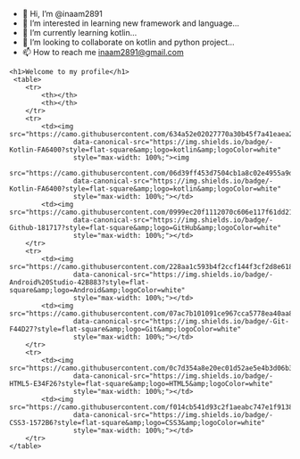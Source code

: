 - 👋 Hi, I’m @inaam2891
- 👀 I’m interested in learning new framework and language...
- 🌱 I’m currently learning kotlin...
- 💞️ I’m looking to collaborate on kotlin and python project...
- 📫 How to reach me inaam2891@gmail.com

<!DOCTYPE html>
<html>
<head>
</head>
<body>

    <h1>Welcome to my profile</h1>
     <table>
        <tr>
            <th></th>
            <th></th>
        </tr>
        <tr>
            <td><img src="https://camo.githubusercontent.com/634a52e02027770a30b45f7a41eaea273b8d04761466a8da8458678b55f5f98c/68747470733a2f2f696d672e736869656c64732e696f2f62616467652f2d4b6f746c696e2d4641363430303f7374796c653d666c61742d737175617265266c6f676f3d6b6f746c696e266c6f676f436f6c6f723d7768697465"
                    data-canonical-src="https://img.shields.io/badge/-Kotlin-FA6400?style=flat-square&amp;logo=kotlin&amp;logoColor=white"
                    style="max-width: 100%;"><img
                    src="https://camo.githubusercontent.com/06d39ff453d7504cb1a8c02e4955a9d31ec8ece30c7fa61e13b23fb53c8ed996/68747470733a2f2f696d672e736869656c64732e696f2f62616467652f2d4a6176612d4543344433373f7374796c653d666c61742d737175617265266c6f676f3d6a617661266c6f676f436f6c6f723d7768697465"
                    data-canonical-src="https://img.shields.io/badge/-Kotlin-FA6400?style=flat-square&amp;logo=kotlin&amp;logoColor=white"
                    style="max-width: 100%;"></td>
            <td><img src="https://camo.githubusercontent.com/0999ec20f1112070c606e117f61dd21177179f9b40d4f66b94adbb3978adeabb/68747470733a2f2f696d672e736869656c64732e696f2f62616467652f2d4769746875622d3138313731373f7374796c653d666c61742d737175617265266c6f676f3d476974487562266c6f676f436f6c6f723d7768697465"
                    data-canonical-src="https://img.shields.io/badge/-Github-181717?style=flat-square&amp;logo=GitHub&amp;logoColor=white"
                    style="max-width: 100%;"></td>
        </tr>
        <tr>
            <td><img src="https://camo.githubusercontent.com/228aa1c593b4f2ccf144f3cf2d8e618bb58dbb38c8f1ddfa160579226bbcffde/68747470733a2f2f696d672e736869656c64732e696f2f62616467652f2d416e64726f696425323053747564696f2d3432423838333f7374796c653d666c61742d737175617265266c6f676f3d416e64726f6964266c6f676f436f6c6f723d7768697465"
                    data-canonical-src="https://img.shields.io/badge/-Android%20Studio-42B883?style=flat-square&amp;logo=Android&amp;logoColor=white"
                    style="max-width: 100%;"></td>
            <td><img src="https://camo.githubusercontent.com/07ac7b101091ce967cca5778ea40aa8a76e6833f65d340589cb0946ef2b8b13a/68747470733a2f2f696d672e736869656c64732e696f2f62616467652f2d4769742d4634344432373f7374796c653d666c61742d737175617265266c6f676f3d476974266c6f676f436f6c6f723d7768697465"
                    data-canonical-src="https://img.shields.io/badge/-Git-F44D27?style=flat-square&amp;logo=Git&amp;logoColor=white"
                    style="max-width: 100%;"></td>
        </tr>
        <tr>
            <td><img src="https://camo.githubusercontent.com/0c7d354a8e20ec01d52ae5e4b3d06b3d8c04213e62385491526136fdb81931d7/68747470733a2f2f696d672e736869656c64732e696f2f62616467652f2d48544d4c352d4533344632363f7374796c653d666c61742d737175617265266c6f676f3d48544d4c35266c6f676f436f6c6f723d7768697465"
                    data-canonical-src="https://img.shields.io/badge/-HTML5-E34F26?style=flat-square&amp;logo=HTML5&amp;logoColor=white"
                    style="max-width: 100%;"></td>
            <td><img src="https://camo.githubusercontent.com/f014cb541d93c2f1aeabc747e1f91385dc47de746c112eb1cdfe1d599c4edaf2/68747470733a2f2f696d672e736869656c64732e696f2f62616467652f2d435353332d3135373242363f7374796c653d666c61742d737175617265266c6f676f3d43535333266c6f676f436f6c6f723d7768697465"
                    data-canonical-src="https://img.shields.io/badge/-CSS3-1572B6?style=flat-square&amp;logo=CSS3&amp;logoColor=white"
                    style="max-width: 100%;"></td>
        </tr>
    </table>
    
   
</body>
</html>
